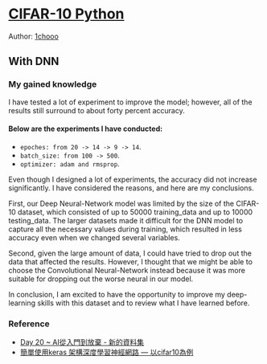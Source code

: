 # [CIFAR-10 Python](https://www.kaggle.com/datasets/pankrzysiu/cifar10-python)

Author: [1chooo](https://1chooo.com)

## With DNN

### My gained knowledge

I have tested a lot of experiment to improve the model; however, all of the results still surround to about forty percent accuracy. 

#### Below are the experiments I have conducted:
* `epoches: from 20 -> 14 -> 9 -> 14`.
* `batch_size: from 100 -> 500`.
* `optimizer: adam and rmsprop`.

Even though I designed a lot of experiments, the accuracy did not increase significantly. I have considered the reasons, and here are my conclusions. 

First, our Deep Neural-Network model was limited by the size of the CIFAR-10 dataset, which consisted of up to 50000 training_data and up to 10000 testing_data. The larger datasets made it difficult for the DNN model to capture all the necessary values during training, which resulted in less accuracy even when we changed several variables. 

Second, given the large amount of data, I could have tried to drop out the data that affected the results. However, I thought that we might be able to choose the Convolutional Neural-Network instead because it was more suitable for dropping out the worse neural in our model.

In conclusion, I am excited to have the opportunity to improve my deep-learning skills with this dataset and to review what I have learned before.

### Reference

* [Day 20 ~ AI從入門到放棄 - 新的資料集](https://ithelp.ithome.com.tw/articles/10248873)
* [簡單使用keras 架構深度學習神經網路 — 以cifar10為例](https://medium.com/@a227799770055/%E7%B0%A1%E5%96%AE%E4%BD%BF%E7%94%A8keras-%E6%9E%B6%E6%A7%8B%E6%B7%B1%E5%BA%A6%E5%AD%B8%E7%BF%92%E7%A5%9E%E7%B6%93%E7%B6%B2%E8%B7%AF-%E4%BB%A5cifar10%E7%82%BA%E4%BE%8B-b8921ca239cf)

